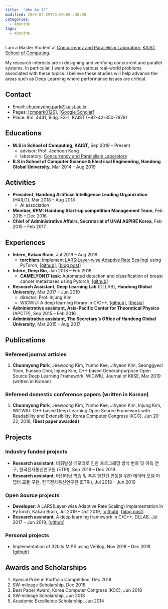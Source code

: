 ```yaml
---
title:  "Who Am I?"
modified: 2020-02-29T23:00:00-:30:00
categories:
  - AboutMe
tags:
  - AboutMe
---
```

I am a Master Student at [Concurrency and Parallelism Laboratory](https://cp.kaist.ac.kr/), [KAIST School of Computing](https://cs.kaist.ac.kr/).

My research interests are in designing and verifying concurrent and parallel systems. In particular, I want to solve various real-world problems associated with these topics. I believe these studies will help advance the areas such as Deep Learning where performance issues are critical.

## Contact
- Email: chunmyong.park@kaist.ac.kr
- Pages: [[cmpark0126](https://github.com/cmpark0126)], [[Google Scholar](https://scholar.google.co.kr/citations?user=8ez_CnwAAAAJ&hl)]
- Place: Rm. 4441, Bldg. E3-1, KAIST (+82-42-350-7878)

## Educations
- **M.S in School of Computing, KAIST**, Sep 2019 – Present
  - advisor: Prof. Jeehoon Kang
  - laboratory: [Concurrency and Parallelism Laboratory](https://cp.kaist.ac.kr/)
- **B.S in School of Computer Science & Electrical Engineering, Handong Global University**, Mar 2014 – Aug 2019

## Activities
- **President, Handong Artificial Intelligence Leading Organization** (HAILO), Mar 2018 – Aug 2018 
  - AI association
- **Member, RPM: Handong Start-up competition Management Team**, Feb 2015 – Dec 2016
- **Chief of Administrative Affairs, Secretariat of UNAI ASPIRE Korea**, Feb 2015 – Feb 2017

## Experiences
- **Intern, Kakao Brain**, Jul 2019 – Aug 2019
  - **torchlars**: Implement [LARS(Layer-wise Adaptive Rate Scaling)](https://arxiv.org/abs/1708.03888) using PyTorch, [[github](https://github.com/kakaobrain/torchlars)], [[blog post](https://www.kakaobrain.com/blog/113)]
- **Intern, Deep Bio**, Jan 2018 – Feb 2018
  - **CAMELYON17 task**: Automated detection and classification of breast cancer metastases using Pytorch, [[github](https://github.com/cmpark0126/CamelyonTask)]
- **Research Assistant, Deep Learning Lab** (DLLAB), **Handong Global University**, Mar 2017 – Jun 2019
  - director: Prof. Injung Kim
  - WICWIU: A deep learning library in C/C++, [[github](https://github.com/WICWIU/WICWIU)], [[thesis](https://www.dbpia.co.kr/journal/articleDetail?nodeId=NODE07503145&language=ko_KR)]
- **Administrative assistant, Asia-Pacific Center for Theoretical Physics** (APCTP), Sep 2015 – Feb 2016
- **Administrative assistant, The Secretary’s Office of Handong Global University**, Mar 2015 – Aug 2017

## Publications
### Refereed journal articles
  1. **Chunmyong Park**, Jeewoong Kim, Yunho Kee, Jihyeon Kim, Seonggyeol Yoon, Eunseo Choi, Injung Kim, C++ based General-purpose Open Source Deep Learning Framework, WICWIU, Journal of KIISE, Mar 2019 (written in Korean)

### Refereed domestic conference papers (written in Korean)
  1. **Chunmyong Park**, Jeewoong Kim, Yunho Kee, Jihyeon Kim, Injung Kim, WICWIU: C++ based Deep Learning Open Source Framework with Readability and Extensibility, Korea Computer Congress (KCC), Jun 20-22, 2018, **(Best paper awarded)**

## Projects
### Industry funded projects
  - **Research assistant**, 비휘발성 메모리로 인한 프로그래밍 방식 변화 및 이득 연구, 한국전자통신연구원 (ETRI), Sep 2018 – Dec 2019
  - **Research assistant**, 머신러닝 학습 및 추론 엔진간 연동을 위한 데이터 모델 어뎁터 모듈 구현, 한국전자통신연구원 (ETRI), Jul 2018 – Jun 2019

### Open Source projects
  - **Developer**: A LARS(Layer-wise Adaptive Rate Scaling) implementation in PyTorch, Kakao Brain, Jul 2019 – Oct 2019, [[github](https://github.com/kakaobrain/torchlars)], [[blog post](https://www.kakaobrain.com/blog/113)]
  - **Research assistant**, A deep learning framework in C/C++, DLLAB, Jul 2017 – Jun 2019, [[github](https://github.com/WICWIU/WICWIU)]

### Personal projects
  - Implementation of 32bits MIPS using Verilog, Nov 2018 – Dec 2018 [[github](https://github.com/cmpark0126/MIPS_32bits)]

## Awards and Scholarships
1. Special Prize in Portfolio Competition, Dec 2018
1. SW-mileage Scholarship, Dec 2018
1. Best Paper Award, Korea Computer Congress (KCC), Jun 2018
1. SW-mileage Scholarship, Jun 2018
1. Academic Excellence Scholarship, Jun 2014